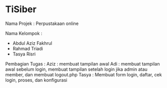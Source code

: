 # TiSiber
Nama Projek : Perpustakaan online

Nama Kelompok :
- Abdul Aziz Fakhrul
- Rahmad Triadi
- Tasya Risri

Pembagian Tugas :
Aziz : membuat tampilan awal
Adi : membuat tampilan awal sebelum login, membuat tampilan setelah login jika admin atau member, dan membuat logout.php
Tasya : Membuat form login, daftar, cek login, proses, dan konfigurasi
